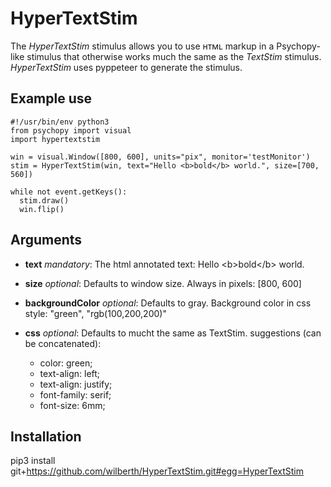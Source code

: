 # HyperTextStim
The _HyperTextStim_ stimulus allows you to use ʜᴛᴍʟ markup in a Psychopy-like stimulus that otherwise
works much the same as the <i>TextStim</i> stimulus. _HyperTextStim_ uses pyppeteer to generate the stimulus.

## Example use
```
#!/usr/bin/env python3
from psychopy import visual
import hypertextstim

win = visual.Window([800, 600], units="pix", monitor='testMonitor')
stim = HyperTextStim(win, text="Hello <b>bold</b> world.", size=[700, 560])

while not event.getKeys():
  stim.draw()
  win.flip()
```

## Arguments
-	__text__
	_mandatory_: The html annotated text: Hello &lt;b&gt;bold&lt;/b&gt; world.</dd>

- __size__
	_optional_: Defaults to window size. Always in pixels: [800, 600]

- __backgroundColor__
	_optional_: Defaults to gray. Background color in css style: "green", "rgb(100,200,200)"

- __css__
	_optional_: Defaults to mucht the same as TextStim. suggestions (can be concatenated):
	- color: green;
	- text-align: left;
	-	text-align: justify;
	-	font-family: serif;
	-	font-size: 6mm;

## Installation
pip3 install git+https://github.com/wilberth/HyperTextStim.git#egg=HyperTextStim

